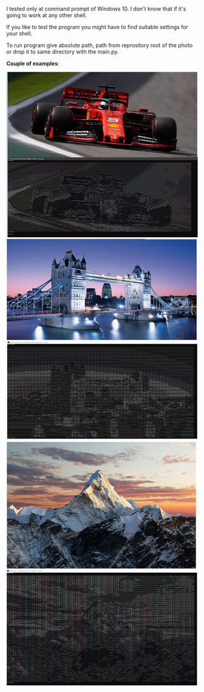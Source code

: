 I tested only at command prompt of Windows 10.
I don't know that if it's going to work at any other shell.

If you like to test the program you might have to find suitable settings for your shell.

To run program give absolute path, path from reprository root of the photo or drop it to same directory with the main.py.

**Couple of examples**: 

<img src = "./examples/ex1.png"></img>
<img src = "./examples/ex2.png"></img>
<img src = "./examples/ex3.png"></img>